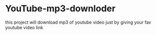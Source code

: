 # YouTube-mp3-downloder
this project will download mp3 of youtube video just by giving your fav youtube video link
